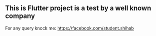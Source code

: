 ## This is Flutter project is a test by a well known company

For any query knock me: https://facebook.com/student.shihab
